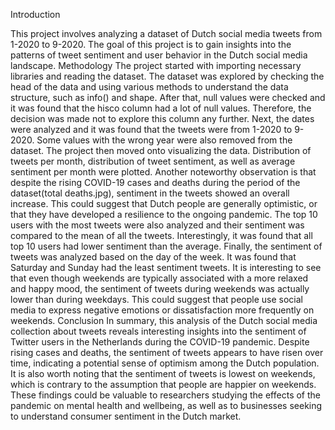 Introduction

This project involves analyzing a dataset of Dutch social media tweets from 1-2020 to 9-2020. The goal of this project is to gain insights into the patterns of tweet sentiment and user behavior in the Dutch social media landscape.
Methodology
The project started with importing necessary libraries and reading the dataset. The dataset was explored by checking the head of the data and using various methods to understand the data structure, such as info() and shape.
After that, null values were checked and it was found that the hisco column had a lot of null values. Therefore, the decision was made not to explore this column any further.
Next, the dates were analyzed and it was found that the tweets were from 1-2020 to 9-2020. Some values with the wrong year were also removed from the dataset.
The project then moved onto visualizing the data. Distribution of tweets per month, distribution of tweet sentiment, as well as average sentiment per month were plotted. Another noteworthy observation is that despite the rising COVID-19 cases and deaths during the period of the dataset(total deaths.jpg), sentiment in the tweets showed an overall increase. This could suggest that Dutch people are generally optimistic, or that they have developed a resilience to the ongoing pandemic.
The top 10 users with the most tweets were also analyzed and their sentiment was compared to the mean of all the tweets. Interestingly, it was found that all top 10 users had lower sentiment than the average.
Finally, the sentiment of tweets was analyzed based on the day of the week. It was found that Saturday and Sunday had the least sentiment tweets. It is interesting to see that even though weekends are typically associated with a more relaxed and happy mood, the sentiment of tweets during weekends was actually lower than during weekdays. This could suggest that people use social media to express negative emotions or dissatisfaction more frequently on weekends.
Conclusion
In summary, this analysis of the Dutch social media collection about tweets reveals interesting insights into the sentiment of Twitter users in the Netherlands during the COVID-19 pandemic. Despite rising cases and deaths, the sentiment of tweets appears to have risen over time, indicating a potential sense of optimism among the Dutch population. It is also worth noting that the sentiment of tweets is lowest on weekends, which is contrary to the assumption that people are happier on weekends. These findings could be valuable to researchers studying the effects of the pandemic on mental health and wellbeing, as well as to businesses seeking to understand consumer sentiment in the Dutch market.
